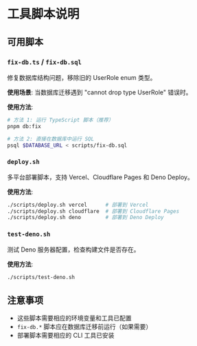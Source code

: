 # 工具脚本说明

## 可用脚本

### `fix-db.ts` / `fix-db.sql`

修复数据库结构问题，移除旧的 UserRole enum 类型。

**使用场景**: 当数据库迁移遇到 "cannot drop type UserRole" 错误时。

**使用方法**:

```bash
# 方法 1: 运行 TypeScript 脚本（推荐）
pnpm db:fix

# 方法 2: 直接在数据库中运行 SQL
psql $DATABASE_URL < scripts/fix-db.sql
```

### `deploy.sh`

多平台部署脚本，支持 Vercel、Cloudflare Pages 和 Deno Deploy。

**使用方法**:

```bash
./scripts/deploy.sh vercel      # 部署到 Vercel
./scripts/deploy.sh cloudflare  # 部署到 Cloudflare Pages
./scripts/deploy.sh deno        # 部署到 Deno Deploy
```

### `test-deno.sh`

测试 Deno 服务器配置，检查构建文件是否存在。

**使用方法**:

```bash
./scripts/test-deno.sh
```

## 注意事项

- 这些脚本需要相应的环境变量和工具已配置
- `fix-db.*` 脚本应在数据库迁移前运行（如果需要）
- 部署脚本需要相应的 CLI 工具已安装
